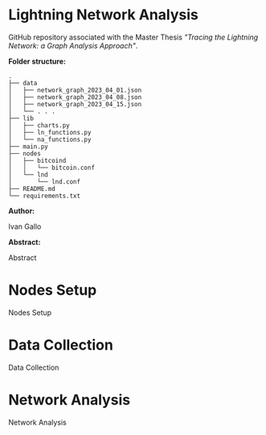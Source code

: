 # Lightning Network Analysis

GitHub repository associated with the Master Thesis *"Tracing the Lightning Network: a Graph Analysis Approach"*.

**Folder structure:**

```
.
├── data
│   ├── network_graph_2023_04_01.json
│   ├── network_graph_2023_04_08.json
│   ├── network_graph_2023_04_15.json
│   └── . . .
├── lib
│   ├── charts.py
│   ├── ln_functions.py
│   └── na_functions.py
├── main.py
├── nodes
│   ├── bitcoind
│   │   └── bitcoin.conf
│   └── lnd
│       └── lnd.conf
├── README.md
└── requirements.txt
```

**Author:**

Ivan Gallo

**Abstract:**

Abstract

# Nodes Setup

Nodes Setup

# Data Collection

Data Collection

# Network Analysis

Network Analysis
